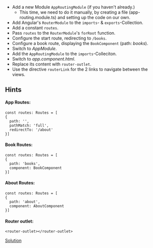 - Add a new Module `AppRoutingModule` (if you haven't already.)
    - This time, we need to do it manually, by creating a file (app-routing.module.ts) and setting up the code on our own.
- Add Angular's `RouterModule` to the `imports`- & `exports`-Collection.
- Add a constant `routes`.
- Pass `routes` to the `RouterModule`'s `forRoot` function.
- Configure the start route, redirecting to `/books`.
- Configure a book route, displaying the `BookComponent` (path: _books_).
- Switch to _AppModule_.
- Add the `AppRoutingModule` to the `imports`-Colleciton.
- Switch to _app.component.html_.
- Replace its content with `router-outlet`.
- Use the directive `routerLink` for the 2 links to navigate between the views.
## Hints

#### App Routes:

```
const routes: Routes = [
{
  path: '',
  pathMatch: 'full',
  redirectTo: '/about'
}]
```

#### Book Routes:

```
const routes: Routes = [
{
  path: 'books',
  component: BookComponent
}]
```

#### About Routes:

```
const routes: Routes = [
{
  path: 'about',
  component: AboutComponent
}]
```

#### Router outlet:

`<router-outlet></router-outlet>`

[Solution](https://stackblitz.com/edit/github-gwxssc?file=src/app/app.component.html)
